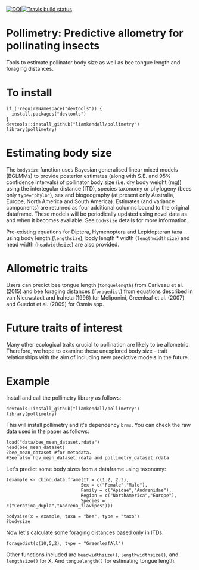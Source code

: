 [![DOI](https://zenodo.org/badge/120989038.svg)](https://zenodo.org/badge/latestdoi/120989038)[![Travis build status](https://travis-ci.org/liamkendall/pollimetry.svg?branch=master)](https://travis-ci.org/liamkendall/pollimetry)


Pollimetry: Predictive allometry for pollinating insects
==========

Tools to estimate pollinator body size as well as bee tongue length and foraging distances.

To install
==========
```
if (!requireNamespace("devtools")) {
  install.packages("devtools")
}
devtools::install_github("liamkendall/pollimetry")
library(pollimetry)
```

Estimating body size
====================

The `bodysize` function uses Bayesian generalised linear mixed models (BGLMMs) to provide posterior estimates (along with S.E. and 95% confidence intervals) of pollinator body size (i.e. dry body weight (mg)) using the intertegular distance (ITD), species taxonomy or phylogeny (bees only `type="phylo"`), sex and biogeography (at present only Australia, Europe, North America and South America). Estimates (and variance components) are returned as four additional columns bound to the original dataframe. These models will be periodically updated using novel data as and when it becomes available. See `bodysize` details for more information.

Pre-existing equations for Diptera, Hymenoptera and Lepidopteran taxa using body length (`lengthsize`), body length * width (`lengthwidthsize`) and head width (`headwidthsize`) are also provided.

Allometric traits
=================

Users can predict bee tongue length (`tonguelength`) from Cariveau et al. (2015) and bee foraging distances (`foragedist`) from equations described in van Nieuwstadt and Iraheta (1996) for Meliponini, Greenleaf et al. (2007) and Guedot et al. (2009) for Osmia spp.

Future traits of interest
=========================

Many other ecological traits crucial to pollination are likely to be allometric. Therefore, we hope to examine these unexplored body size - trait relationships with the aim of including new predictive models in the future. 

Example
========

Install and call the pollimetry library as follows:

```
devtools::install_github("liamkendall/pollimetry")
library(pollimetry)
```

This will install pollimetry and it's dependency `brms`.
You can check the raw data used in the paper as follows:

```
load("data/bee_mean_dataset.rdata")
head(bee_mean_dataset)
?bee_mean_dataset #for metadata.
#See also hov_mean_dataset.rdata and pollimetry_dataset.rdata
```
Let's predict some body sizes from a dataframe using taxonomy:

```
(example <- cbind.data.frame(IT = c(1.2, 2.3), 
                            Sex = c("Female","Male"), 
                            Family = c("Apidae","Andrenidae"),
                            Region = c("NorthAmerica","Europe"),
                            Species = c("Ceratina_dupla","Andrena_flavipes")))

bodysize(x = example, taxa = "bee", type = "taxo")
?bodysize
```

Now let's calculate some foraging distances based only in ITDs:

```
foragedist(c(10,5,2), type = "GreenleafAll") 
```

Other functions included are `headwidthsize()`, `lengthwidthsize()`, and `lengthsize()` for X. And `tonguelength()` for estimating tongue length.

```




